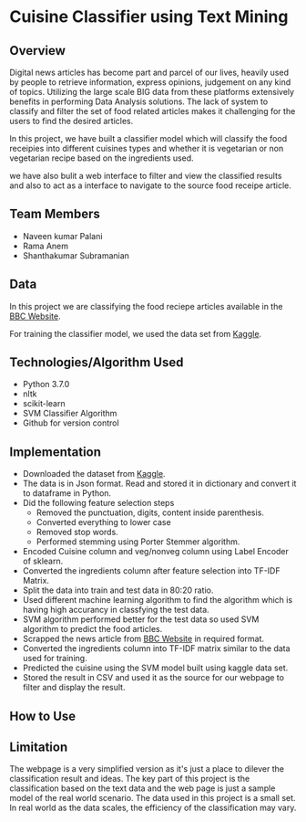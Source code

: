 # Cuisine Classifier using Text Mining

## Overview
Digital news articles has become part and parcel of our lives, heavily used by people to retrieve information, express opinions, judgement on any kind of topics. Utilizing the large scale BIG data from these platforms extensively benefits in performing Data Analysis  solutions.
The lack of system to classify and filter the set of food related articles makes it challenging for the users to find the desired articles. 

In this project, we have built a classifier model which will classify the food receipies into different cuisines types and whether it is vegetarian or non vegetarian recipe based on the ingredients used. 

we have also bulit a web interface to filter and view the classified results and also to act as a interface to navigate to the source food receipe article.


## Team Members
- Naveen kumar Palani
- Rama Anem
- Shanthakumar Subramanian


## Data
In this project we are classifying the food reciepe articles available in the [BBC Website](https://www.bbcgoodfood.com/recipes/category/cuisines).

For training the classifier model, we used the data set from [Kaggle](https://www.kaggle.com/c/whats-cooking/data).


## Technologies/Algorithm Used
- Python 3.7.0
- nltk
- scikit-learn
- SVM Classifier Algorithm
- Github for version control

## Implementation
- Downloaded the dataset from [Kaggle](https://www.kaggle.com/c/whats-cooking/data).
- The data is in Json format. Read and stored it in dictionary and convert it to dataframe in Python.
- Did the following feature selection steps
  - Removed the punctuation, digits, content inside parenthesis.
  - Converted everything to lower case 
  - Removed stop words.
  - Performed stemming using Porter Stemmer algorithm.
- Encoded Cuisine column and veg/nonveg column using Label Encoder of sklearn.
- Converted the ingredients column after feature selection into TF-IDF Matrix.
- Split the data into train and test data in 80:20 ratio.
- Used different machine learning algorithm to find the algorithm which is having high accurancy in classfying the test data.
- SVM algorithm performed better for the test data so used SVM algorithm to predict the food articles.
- Scrapped the news article from [BBC Website](https://www.bbcgoodfood.com/recipes/category/cuisines) in required format.
- Converted the ingredients column into TF-IDF matrix similar to the data used for training.
- Predicted the cuisine using the SVM model built using kaggle data set.
- Stored the result in CSV and used it as the source for our webpage to filter and display the result.

## How to Use


## Limitation
The webpage is a very simplified version as it's just a place to dilever the classification result and ideas. The key part of this project is the classification based on the text data and the web page is just a sample model of the real world scenario. The data used in this project is a small set. In real world as the data scales, the efficiency of the classification may vary.

